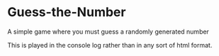 # Guess-the-Number
A simple game where you must guess a randomly generated number


This is played in the console log rather than in any sort of html format.
